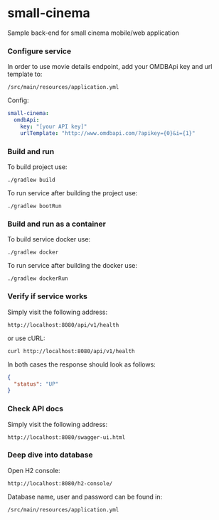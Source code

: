 # small-cinema
Sample back-end for small cinema mobile/web application

### Configure service
In order to use movie details endpoint, add your OMDBApi key and url template to:
```
/src/main/resources/application.yml
```
Config:
```yml
small-cinema:
  omdbApi:
    key: "[your API key]"
    urlTemplate: "http://www.omdbapi.com/?apikey={0}&i={1}"
```
### Build and run
To build project use:
```
./gradlew build
```
To run service after building the project use:
```
./gradlew bootRun
```

### Build and run as a container
To build service docker use:
```
./gradlew docker
```
To run service after building the docker use:
```
./gradlew dockerRun
```

### Verify if service works
Simply visit the following address:
```
http://localhost:8080/api/v1/health
```
or use cURL:
```
curl http://localhost:8080/api/v1/health
```
In both cases the response should look as follows:
```json
{
  "status": "UP"
}
```

### Check API docs
Simply visit the following address:
```
http://localhost:8080/swagger-ui.html
```

### Deep dive into database
Open H2 console:
```
http://localhost:8080/h2-console/
```
Database name, user and password can be found in:
```
/src/main/resources/application.yml
```

